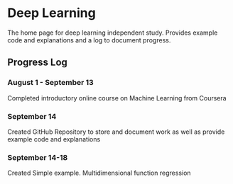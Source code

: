 # Deep Learning

The home page for deep learning independent study. Provides example code and explanations and a log to document progress.

## Progress Log
### August 1 - September 13
Completed introductory online course on Machine Learning from Coursera
### September 14
Created GitHub Repository to store and document work as well as provide example code and explanations
### September 14-18
Created Simple example. Multidimensional function regression
